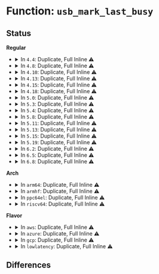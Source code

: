 # Function: <code>usb_mark_last_busy</code>

## Status
<b>Regular</b>
<ul>
<li>
<details>
<summary>In <code>4.4</code>: Duplicate, Full Inline ⚠️</summary>

**Collision:** Static Duplication

**Inline:** Full

**Transformation:** False

**Instances:**

```
In drivers/usb/core/hub.c (ffffffff81608937)
Location: include/linux/usb.h:683
Inline: True
Inline callers:
  - drivers/usb/core/hub.c:usb_new_device
  - drivers/usb/core/hub.c:usb_port_suspend
```
```
In drivers/usb/core/driver.c (ffffffff81613869)
Location: include/linux/usb.h:683
Inline: True
Inline callers:
  - drivers/usb/core/driver.c:usb_autopm_get_interface_no_resume
  - drivers/usb/core/driver.c:usb_autopm_put_interface_no_suspend
  - drivers/usb/core/driver.c:usb_autopm_put_interface
  - drivers/usb/core/driver.c:usb_autopm_put_interface_async
  - drivers/usb/core/driver.c:usb_resume_both
  - drivers/usb/core/driver.c:usb_unbind_interface
  - drivers/usb/core/driver.c:usb_probe_interface
  - drivers/usb/core/driver.c:usb_probe_interface
  - drivers/usb/core/driver.c:usb_runtime_suspend
```
</details>
</li>
<li>
<details>
<summary>In <code>4.8</code>: Duplicate, Full Inline ⚠️</summary>

**Collision:** Static Duplication

**Inline:** Full

**Transformation:** False

**Instances:**

```
In drivers/usb/core/hub.c (ffffffff816688fc)
Location: include/linux/usb.h:680
Inline: True
Inline callers:
  - drivers/usb/core/hub.c:usb_port_suspend
  - drivers/usb/core/hub.c:usb_new_device
```
```
In drivers/usb/core/driver.c (ffffffff81675627)
Location: include/linux/usb.h:680
Inline: True
Inline callers:
  - drivers/usb/core/driver.c:usb_runtime_suspend
  - drivers/usb/core/driver.c:usb_autopm_get_interface_no_resume
  - drivers/usb/core/driver.c:usb_autopm_put_interface_no_suspend
  - drivers/usb/core/driver.c:usb_autopm_put_interface_async
  - drivers/usb/core/driver.c:usb_autopm_put_interface
  - drivers/usb/core/driver.c:usb_resume_both
  - drivers/usb/core/driver.c:usb_unbind_interface
  - drivers/usb/core/driver.c:usb_probe_interface
```
</details>
</li>
<li>
<details>
<summary>In <code>4.10</code>: Duplicate, Full Inline ⚠️</summary>

**Collision:** Static Duplication

**Inline:** Full

**Transformation:** False

**Instances:**

```
In drivers/usb/core/hub.c (ffffffff8169661c)
Location: include/linux/usb.h:680
Inline: True
Inline callers:
  - drivers/usb/core/hub.c:usb_port_suspend
  - drivers/usb/core/hub.c:usb_new_device
```
```
In drivers/usb/core/driver.c (ffffffff816a32b7)
Location: include/linux/usb.h:680
Inline: True
Inline callers:
  - drivers/usb/core/driver.c:usb_runtime_suspend
  - drivers/usb/core/driver.c:usb_autopm_get_interface_no_resume
  - drivers/usb/core/driver.c:usb_autopm_put_interface_no_suspend
  - drivers/usb/core/driver.c:usb_autopm_put_interface_async
  - drivers/usb/core/driver.c:usb_autopm_put_interface
  - drivers/usb/core/driver.c:usb_resume_both
  - drivers/usb/core/driver.c:usb_unbind_interface
  - drivers/usb/core/driver.c:usb_probe_interface
```
</details>
</li>
<li>
<details>
<summary>In <code>4.13</code>: Duplicate, Full Inline ⚠️</summary>

**Collision:** Static Duplication

**Inline:** Full

**Transformation:** False

**Instances:**

```
In drivers/usb/core/hub.c (ffffffff816aba4b)
Location: include/linux/usb.h:751
Inline: True
Inline callers:
  - drivers/usb/core/hub.c:usb_port_suspend
  - drivers/usb/core/hub.c:usb_new_device
```
```
In drivers/usb/core/driver.c (ffffffff816b845f)
Location: include/linux/usb.h:751
Inline: True
Inline callers:
  - drivers/usb/core/driver.c:usb_runtime_suspend
  - drivers/usb/core/driver.c:usb_autopm_get_interface_no_resume
  - drivers/usb/core/driver.c:usb_autopm_put_interface_no_suspend
  - drivers/usb/core/driver.c:usb_autopm_put_interface_async
  - drivers/usb/core/driver.c:usb_autopm_put_interface
  - drivers/usb/core/driver.c:usb_resume_both
  - drivers/usb/core/driver.c:usb_unbind_interface
  - drivers/usb/core/driver.c:usb_probe_interface
```
</details>
</li>
<li>
<details>
<summary>In <code>4.15</code>: Duplicate, Full Inline ⚠️</summary>

**Collision:** Static Duplication

**Inline:** Full

**Transformation:** False

**Instances:**

```
In drivers/usb/core/hub.c (ffffffff81716eab)
Location: include/linux/usb.h:752
Inline: True
Inline callers:
  - drivers/usb/core/hub.c:usb_port_suspend
  - drivers/usb/core/hub.c:usb_new_device
```
```
In drivers/usb/core/driver.c (ffffffff81723d6f)
Location: include/linux/usb.h:752
Inline: True
Inline callers:
  - drivers/usb/core/driver.c:usb_runtime_suspend
  - drivers/usb/core/driver.c:usb_autopm_get_interface_no_resume
  - drivers/usb/core/driver.c:usb_autopm_put_interface_no_suspend
  - drivers/usb/core/driver.c:usb_autopm_put_interface_async
  - drivers/usb/core/driver.c:usb_autopm_put_interface
  - drivers/usb/core/driver.c:usb_resume_both
  - drivers/usb/core/driver.c:usb_unbind_interface
  - drivers/usb/core/driver.c:usb_probe_interface
```
</details>
</li>
<li>
<details>
<summary>In <code>4.18</code>: Duplicate, Full Inline ⚠️</summary>

**Collision:** Static Duplication

**Inline:** Full

**Transformation:** False

**Instances:**

```
In drivers/usb/core/hub.c (ffffffff81755cf8)
Location: include/linux/usb.h:772
Inline: True
Inline callers:
  - drivers/usb/core/hub.c:usb_port_suspend
  - drivers/usb/core/hub.c:usb_new_device
```
```
In drivers/usb/core/driver.c (ffffffff817629f0)
Location: include/linux/usb.h:772
Inline: True
Inline callers:
  - drivers/usb/core/driver.c:usb_runtime_suspend
  - drivers/usb/core/driver.c:usb_autopm_get_interface_no_resume
  - drivers/usb/core/driver.c:usb_autopm_put_interface_no_suspend
  - drivers/usb/core/driver.c:usb_autopm_put_interface_async
  - drivers/usb/core/driver.c:usb_autopm_put_interface
  - drivers/usb/core/driver.c:usb_resume_both
  - drivers/usb/core/driver.c:usb_unbind_interface
  - drivers/usb/core/driver.c:usb_probe_interface
  - drivers/usb/core/driver.c:usb_probe_interface
```
</details>
</li>
<li>
<details>
<summary>In <code>5.0</code>: Duplicate, Full Inline ⚠️</summary>

**Collision:** Static Duplication

**Inline:** Full

**Transformation:** False

**Instances:**

```
In drivers/usb/core/hub.c (ffffffff8177a2ba)
Location: include/linux/usb.h:772
Inline: True
Inline callers:
  - drivers/usb/core/hub.c:usb_port_suspend
  - drivers/usb/core/hub.c:usb_new_device
```
```
In drivers/usb/core/driver.c (ffffffff81786ff4)
Location: include/linux/usb.h:772
Inline: True
Inline callers:
  - drivers/usb/core/driver.c:usb_runtime_suspend
  - drivers/usb/core/driver.c:usb_autopm_get_interface_no_resume
  - drivers/usb/core/driver.c:usb_autopm_put_interface_no_suspend
  - drivers/usb/core/driver.c:usb_autopm_put_interface_async
  - drivers/usb/core/driver.c:usb_autopm_put_interface
  - drivers/usb/core/driver.c:usb_resume_both
  - drivers/usb/core/driver.c:usb_unbind_interface
  - drivers/usb/core/driver.c:usb_probe_interface
  - drivers/usb/core/driver.c:usb_probe_interface
```
</details>
</li>
<li>
<details>
<summary>In <code>5.3</code>: Duplicate, Full Inline ⚠️</summary>

**Collision:** Static Duplication

**Inline:** Full

**Transformation:** False

**Instances:**

```
In drivers/usb/core/hub.c (ffffffff817b7df2)
Location: include/linux/usb.h:772
Inline: True
Inline callers:
  - drivers/usb/core/hub.c:usb_port_suspend
  - drivers/usb/core/hub.c:usb_new_device
```
```
In drivers/usb/core/driver.c (ffffffff817c5477)
Location: include/linux/usb.h:772
Inline: True
Inline callers:
  - drivers/usb/core/driver.c:usb_runtime_suspend
  - drivers/usb/core/driver.c:usb_autopm_get_interface_no_resume
  - drivers/usb/core/driver.c:usb_autopm_put_interface_no_suspend
  - drivers/usb/core/driver.c:usb_autopm_put_interface_async
  - drivers/usb/core/driver.c:usb_autopm_put_interface
  - drivers/usb/core/driver.c:usb_resume_both
  - drivers/usb/core/driver.c:usb_unbind_interface
  - drivers/usb/core/driver.c:usb_probe_interface
  - drivers/usb/core/driver.c:usb_probe_interface
```
</details>
</li>
<li>
<details>
<summary>In <code>5.4</code>: Duplicate, Full Inline ⚠️</summary>

**Collision:** Static Duplication

**Inline:** Full

**Transformation:** False

**Instances:**

```
In drivers/usb/core/hub.c (ffffffff817e85c2)
Location: include/linux/usb.h:771
Inline: True
Inline callers:
  - drivers/usb/core/hub.c:usb_port_suspend
  - drivers/usb/core/hub.c:usb_new_device
```
```
In drivers/usb/core/driver.c (ffffffff817f5e17)
Location: include/linux/usb.h:771
Inline: True
Inline callers:
  - drivers/usb/core/driver.c:usb_runtime_suspend
  - drivers/usb/core/driver.c:usb_autopm_get_interface_no_resume
  - drivers/usb/core/driver.c:usb_autopm_put_interface_no_suspend
  - drivers/usb/core/driver.c:usb_autopm_put_interface_async
  - drivers/usb/core/driver.c:usb_autopm_put_interface
  - drivers/usb/core/driver.c:usb_resume_both
  - drivers/usb/core/driver.c:usb_unbind_interface
  - drivers/usb/core/driver.c:usb_probe_interface
  - drivers/usb/core/driver.c:usb_probe_interface
```
</details>
</li>
<li>
<details>
<summary>In <code>5.8</code>: Duplicate, Full Inline ⚠️</summary>

**Collision:** Static Duplication

**Inline:** Full

**Transformation:** False

**Instances:**

```
In drivers/usb/core/hub.c (ffffffff818b7ae4)
Location: include/linux/usb.h:772
Inline: True
Inline callers:
  - drivers/usb/core/hub.c:usb_port_suspend
  - drivers/usb/core/hub.c:usb_new_device
```
```
In drivers/usb/core/driver.c (ffffffff818c5d07)
Location: include/linux/usb.h:772
Inline: True
Inline callers:
  - drivers/usb/core/driver.c:usb_runtime_suspend
  - drivers/usb/core/driver.c:usb_autopm_get_interface_no_resume
  - drivers/usb/core/driver.c:usb_autopm_put_interface_no_suspend
  - drivers/usb/core/driver.c:usb_autopm_put_interface_async
  - drivers/usb/core/driver.c:usb_autopm_put_interface
  - drivers/usb/core/driver.c:usb_resume_both
  - drivers/usb/core/driver.c:usb_unbind_interface
  - drivers/usb/core/driver.c:usb_probe_interface
  - drivers/usb/core/driver.c:usb_probe_interface
  - drivers/usb/core/driver.c:usb_unbind_device
```
</details>
</li>
<li>
<details>
<summary>In <code>5.11</code>: Duplicate, Full Inline ⚠️</summary>

**Collision:** Static Duplication

**Inline:** Full

**Transformation:** False

**Instances:**

```
In drivers/usb/core/hub.c (ffffffff818c63f4)
Location: include/linux/usb.h:774
Inline: True
Inline callers:
  - drivers/usb/core/hub.c:usb_port_suspend
  - drivers/usb/core/hub.c:usb_new_device
```
```
In drivers/usb/core/driver.c (ffffffff818d1bd7)
Location: include/linux/usb.h:774
Inline: True
Inline callers:
  - drivers/usb/core/driver.c:usb_runtime_suspend
  - drivers/usb/core/driver.c:usb_autopm_get_interface_no_resume
  - drivers/usb/core/driver.c:usb_autopm_put_interface_no_suspend
  - drivers/usb/core/driver.c:usb_autopm_put_interface_async
  - drivers/usb/core/driver.c:usb_autopm_put_interface
  - drivers/usb/core/driver.c:usb_resume_both
  - drivers/usb/core/driver.c:usb_unbind_interface
  - drivers/usb/core/driver.c:usb_probe_interface
  - drivers/usb/core/driver.c:usb_probe_interface
  - drivers/usb/core/driver.c:usb_unbind_device
```
</details>
</li>
<li>
<details>
<summary>In <code>5.13</code>: Duplicate, Full Inline ⚠️</summary>

**Collision:** Static Duplication

**Inline:** Full

**Transformation:** False

**Instances:**

```
In drivers/usb/core/hub.c (ffffffff818a9758)
Location: include/linux/usb.h:776
Inline: True
Inline callers:
  - drivers/usb/core/hub.c:usb_port_suspend
  - drivers/usb/core/hub.c:usb_new_device
```
```
In drivers/usb/core/driver.c (ffffffff818b51e7)
Location: include/linux/usb.h:776
Inline: True
Inline callers:
  - drivers/usb/core/driver.c:usb_runtime_suspend
  - drivers/usb/core/driver.c:usb_autopm_get_interface_no_resume
  - drivers/usb/core/driver.c:usb_autopm_put_interface_no_suspend
  - drivers/usb/core/driver.c:usb_autopm_put_interface_async
  - drivers/usb/core/driver.c:usb_autopm_put_interface
  - drivers/usb/core/driver.c:usb_resume_both
  - drivers/usb/core/driver.c:usb_unbind_interface
  - drivers/usb/core/driver.c:usb_probe_interface
  - drivers/usb/core/driver.c:usb_probe_interface
  - drivers/usb/core/driver.c:usb_unbind_device
```
</details>
</li>
<li>
<details>
<summary>In <code>5.15</code>: Duplicate, Full Inline ⚠️</summary>

**Collision:** Static Duplication

**Inline:** Full

**Transformation:** False

**Instances:**

```
In drivers/usb/core/hub.c (ffffffff8193e668)
Location: include/linux/usb.h:769
Inline: True
Inline callers:
  - drivers/usb/core/hub.c:usb_port_suspend
  - drivers/usb/core/hub.c:usb_new_device
```
```
In drivers/usb/core/driver.c (ffffffff8194a767)
Location: include/linux/usb.h:769
Inline: True
Inline callers:
  - drivers/usb/core/driver.c:usb_runtime_suspend
  - drivers/usb/core/driver.c:usb_autopm_get_interface_no_resume
  - drivers/usb/core/driver.c:usb_autopm_put_interface_no_suspend
  - drivers/usb/core/driver.c:usb_autopm_put_interface_async
  - drivers/usb/core/driver.c:usb_autopm_put_interface
  - drivers/usb/core/driver.c:usb_resume_both
  - drivers/usb/core/driver.c:usb_unbind_interface
  - drivers/usb/core/driver.c:usb_probe_interface
  - drivers/usb/core/driver.c:usb_probe_interface
  - drivers/usb/core/driver.c:usb_unbind_device
```
</details>
</li>
<li>
<details>
<summary>In <code>5.19</code>: Duplicate, Full Inline ⚠️</summary>

**Collision:** Static Duplication

**Inline:** Full

**Transformation:** False

**Instances:**

```
In drivers/usb/core/hub.c (ffffffff81a96693)
Location: include/linux/usb.h:769
Inline: True
Inline callers:
  - drivers/usb/core/hub.c:usb_port_suspend
  - drivers/usb/core/hub.c:usb_new_device
```
```
In drivers/usb/core/driver.c (ffffffff81aa343e)
Location: include/linux/usb.h:769
Inline: True
Inline callers:
  - drivers/usb/core/driver.c:usb_runtime_suspend
  - drivers/usb/core/driver.c:usb_autopm_get_interface_no_resume
  - drivers/usb/core/driver.c:usb_autopm_put_interface_no_suspend
  - drivers/usb/core/driver.c:usb_autopm_put_interface_async
  - drivers/usb/core/driver.c:usb_autopm_put_interface
  - drivers/usb/core/driver.c:usb_resume_both
  - drivers/usb/core/driver.c:usb_unbind_interface
  - drivers/usb/core/driver.c:usb_probe_interface
  - drivers/usb/core/driver.c:usb_probe_interface
  - drivers/usb/core/driver.c:usb_unbind_device
```
</details>
</li>
<li>
<details>
<summary>In <code>6.2</code>: Duplicate, Full Inline ⚠️</summary>

**Collision:** Static Duplication

**Inline:** Full

**Transformation:** False

**Instances:**

```
In drivers/usb/core/hub.c (ffffffff81c19208)
Location: include/linux/usb.h:798
Inline: True
Inline callers:
  - drivers/usb/core/hub.c:usb_port_suspend
  - drivers/usb/core/hub.c:usb_new_device
```
```
In drivers/usb/core/driver.c (ffffffff81c28fbe)
Location: include/linux/usb.h:798
Inline: True
Inline callers:
  - drivers/usb/core/driver.c:usb_runtime_suspend
  - drivers/usb/core/driver.c:usb_autopm_get_interface_no_resume
  - drivers/usb/core/driver.c:usb_autopm_put_interface_no_suspend
  - drivers/usb/core/driver.c:usb_autopm_put_interface_async
  - drivers/usb/core/driver.c:usb_autopm_put_interface
  - drivers/usb/core/driver.c:usb_resume_both
  - drivers/usb/core/driver.c:usb_unbind_interface
  - drivers/usb/core/driver.c:usb_probe_interface
  - drivers/usb/core/driver.c:usb_probe_interface
  - drivers/usb/core/driver.c:usb_unbind_device
```
</details>
</li>
<li>
<details>
<summary>In <code>6.5</code>: Duplicate, Full Inline ⚠️</summary>

**Collision:** Static Duplication

**Inline:** Full

**Transformation:** False

**Instances:**

```
In drivers/usb/core/hub.c (ffffffff81c801c1)
Location: include/linux/usb.h:814
Inline: True
Inline callers:
  - drivers/usb/core/hub.c:usb_port_suspend
  - drivers/usb/core/hub.c:usb_new_device
```
```
In drivers/usb/core/driver.c (ffffffff81c8ff8e)
Location: include/linux/usb.h:814
Inline: True
Inline callers:
  - drivers/usb/core/driver.c:usb_runtime_suspend
  - drivers/usb/core/driver.c:usb_autopm_get_interface_no_resume
  - drivers/usb/core/driver.c:usb_autopm_put_interface_no_suspend
  - drivers/usb/core/driver.c:usb_autopm_put_interface_async
  - drivers/usb/core/driver.c:usb_autopm_put_interface
  - drivers/usb/core/driver.c:usb_resume_both
  - drivers/usb/core/driver.c:usb_unbind_interface
  - drivers/usb/core/driver.c:usb_probe_interface
  - drivers/usb/core/driver.c:usb_probe_interface
  - drivers/usb/core/driver.c:usb_unbind_device
```
</details>
</li>
<li>
<details>
<summary>In <code>6.8</code>: Duplicate, Full Inline ⚠️</summary>

**Collision:** Static Duplication

**Inline:** Full

**Transformation:** False

**Instances:**

```
In drivers/usb/core/hub.c (ffffffff81d34b91)
Location: include/linux/usb.h:806
Inline: True
Inline callers:
  - drivers/usb/core/hub.c:usb_port_suspend
  - drivers/usb/core/hub.c:usb_new_device
```
```
In drivers/usb/core/driver.c (ffffffff81d44b3e)
Location: include/linux/usb.h:806
Inline: True
Inline callers:
  - drivers/usb/core/driver.c:usb_runtime_suspend
  - drivers/usb/core/driver.c:usb_autopm_get_interface_no_resume
  - drivers/usb/core/driver.c:usb_autopm_put_interface_no_suspend
  - drivers/usb/core/driver.c:usb_autopm_put_interface_async
  - drivers/usb/core/driver.c:usb_autopm_put_interface
  - drivers/usb/core/driver.c:usb_resume_both
  - drivers/usb/core/driver.c:usb_unbind_interface
  - drivers/usb/core/driver.c:usb_probe_interface
  - drivers/usb/core/driver.c:usb_probe_interface
  - drivers/usb/core/driver.c:usb_unbind_device
```
</details>
</li>
</ul>
<b>Arch</b>
<ul>
<li>
<details>
<summary>In <code>arm64</code>: Duplicate, Full Inline ⚠️</summary>

**Collision:** Static Duplication

**Inline:** Full

**Transformation:** False

**Instances:**

```
In drivers/usb/core/hub.c (ffff800010a17bac)
Location: include/linux/usb.h:771
Inline: True
Inline callers:
  - drivers/usb/core/hub.c:usb_port_suspend
  - drivers/usb/core/hub.c:usb_new_device
```
```
In drivers/usb/core/driver.c (ffff800010a26e28)
Location: include/linux/usb.h:771
Inline: True
Inline callers:
  - drivers/usb/core/driver.c:usb_runtime_suspend
  - drivers/usb/core/driver.c:usb_autopm_get_interface_no_resume
  - drivers/usb/core/driver.c:usb_autopm_put_interface_no_suspend
  - drivers/usb/core/driver.c:usb_autopm_put_interface_async
  - drivers/usb/core/driver.c:usb_autopm_put_interface
  - drivers/usb/core/driver.c:usb_resume_both
  - drivers/usb/core/driver.c:usb_unbind_interface
  - drivers/usb/core/driver.c:usb_probe_interface
  - drivers/usb/core/driver.c:usb_probe_interface
```
</details>
</li>
<li>
<details>
<summary>In <code>armhf</code>: Duplicate, Full Inline ⚠️</summary>

**Collision:** Static Duplication

**Inline:** Full

**Transformation:** False

**Instances:**

```
In drivers/usb/core/hub.c (c0aefc10)
Location: include/linux/usb.h:771
Inline: True
Inline callers:
  - drivers/usb/core/hub.c:usb_port_suspend
  - drivers/usb/core/hub.c:usb_new_device
```
```
In drivers/usb/core/driver.c (c0afced0)
Location: include/linux/usb.h:771
Inline: True
Inline callers:
  - drivers/usb/core/driver.c:usb_runtime_suspend
  - drivers/usb/core/driver.c:usb_autopm_get_interface_no_resume
  - drivers/usb/core/driver.c:usb_autopm_put_interface_no_suspend
  - drivers/usb/core/driver.c:usb_autopm_put_interface_async
  - drivers/usb/core/driver.c:usb_autopm_put_interface
  - drivers/usb/core/driver.c:usb_autosuspend_device
  - drivers/usb/core/driver.c:usb_resume_both
```
</details>
</li>
<li>
<details>
<summary>In <code>ppc64el</code>: Duplicate, Full Inline ⚠️</summary>

**Collision:** Static Duplication

**Inline:** Full

**Transformation:** False

**Instances:**

```
In drivers/usb/core/hub.c (c000000000ad0a10)
Location: include/linux/usb.h:771
Inline: True
Inline callers:
  - drivers/usb/core/hub.c:usb_port_suspend
  - drivers/usb/core/hub.c:usb_new_device
```
```
In drivers/usb/core/driver.c (c000000000ae28a0)
Location: include/linux/usb.h:771
Inline: True
Inline callers:
  - drivers/usb/core/driver.c:usb_runtime_suspend
  - drivers/usb/core/driver.c:usb_autopm_get_interface_no_resume
  - drivers/usb/core/driver.c:usb_autopm_put_interface_no_suspend
  - drivers/usb/core/driver.c:usb_autopm_put_interface_async
  - drivers/usb/core/driver.c:usb_autopm_put_interface
  - drivers/usb/core/driver.c:usb_resume_both
  - drivers/usb/core/driver.c:usb_unbind_interface
  - drivers/usb/core/driver.c:usb_probe_interface
  - drivers/usb/core/driver.c:usb_probe_interface
```
</details>
</li>
<li>
<details>
<summary>In <code>riscv64</code>: Duplicate, Full Inline ⚠️</summary>

**Collision:** Static Duplication

**Inline:** Full

**Transformation:** False

**Instances:**

```
In drivers/usb/core/hub.c (ffffffe00063c95e)
Location: include/linux/usb.h:771
Inline: True
Inline callers:
  - drivers/usb/core/hub.c:usb_port_suspend
  - drivers/usb/core/hub.c:usb_new_device
```
```
In drivers/usb/core/driver.c (ffffffe000648c76)
Location: include/linux/usb.h:771
Inline: True
Inline callers:
  - drivers/usb/core/driver.c:usb_runtime_suspend
  - drivers/usb/core/driver.c:usb_autopm_get_interface_no_resume
  - drivers/usb/core/driver.c:usb_autopm_put_interface_no_suspend
  - drivers/usb/core/driver.c:usb_autopm_put_interface_async
  - drivers/usb/core/driver.c:usb_autopm_put_interface
  - drivers/usb/core/driver.c:usb_resume_both
  - drivers/usb/core/driver.c:usb_unbind_interface
  - drivers/usb/core/driver.c:usb_probe_interface
  - drivers/usb/core/driver.c:usb_probe_interface
```
</details>
</li>
</ul>
<b>Flavor</b>
<ul>
<li>
<details>
<summary>In <code>aws</code>: Duplicate, Full Inline ⚠️</summary>

**Collision:** Static Duplication

**Inline:** Full

**Transformation:** False

**Instances:**

```
In drivers/usb/core/hub.c (ffffffff817a09a2)
Location: include/linux/usb.h:771
Inline: True
Inline callers:
  - drivers/usb/core/hub.c:usb_port_suspend
  - drivers/usb/core/hub.c:usb_new_device
```
```
In drivers/usb/core/driver.c (ffffffff817ae1f7)
Location: include/linux/usb.h:771
Inline: True
Inline callers:
  - drivers/usb/core/driver.c:usb_runtime_suspend
  - drivers/usb/core/driver.c:usb_autopm_get_interface_no_resume
  - drivers/usb/core/driver.c:usb_autopm_put_interface_no_suspend
  - drivers/usb/core/driver.c:usb_autopm_put_interface_async
  - drivers/usb/core/driver.c:usb_autopm_put_interface
  - drivers/usb/core/driver.c:usb_resume_both
  - drivers/usb/core/driver.c:usb_unbind_interface
  - drivers/usb/core/driver.c:usb_probe_interface
  - drivers/usb/core/driver.c:usb_probe_interface
```
</details>
</li>
<li>
<details>
<summary>In <code>azure</code>: Duplicate, Full Inline ⚠️</summary>

**Collision:** Static Duplication

**Inline:** Full

**Transformation:** False

**Instances:**

```
In drivers/usb/core/hub.c (ffffffff817927e2)
Location: include/linux/usb.h:771
Inline: True
Inline callers:
  - drivers/usb/core/hub.c:usb_port_suspend
  - drivers/usb/core/hub.c:usb_new_device
```
```
In drivers/usb/core/driver.c (ffffffff8179fbf7)
Location: include/linux/usb.h:771
Inline: True
Inline callers:
  - drivers/usb/core/driver.c:usb_runtime_suspend
  - drivers/usb/core/driver.c:usb_autopm_get_interface_no_resume
  - drivers/usb/core/driver.c:usb_autopm_put_interface_no_suspend
  - drivers/usb/core/driver.c:usb_autopm_put_interface_async
  - drivers/usb/core/driver.c:usb_autopm_put_interface
  - drivers/usb/core/driver.c:usb_resume_both
  - drivers/usb/core/driver.c:usb_unbind_interface
  - drivers/usb/core/driver.c:usb_probe_interface
  - drivers/usb/core/driver.c:usb_probe_interface
```
</details>
</li>
<li>
<details>
<summary>In <code>gcp</code>: Duplicate, Full Inline ⚠️</summary>

**Collision:** Static Duplication

**Inline:** Full

**Transformation:** False

**Instances:**

```
In drivers/usb/core/hub.c (ffffffff817dd442)
Location: include/linux/usb.h:771
Inline: True
Inline callers:
  - drivers/usb/core/hub.c:usb_port_suspend
  - drivers/usb/core/hub.c:usb_new_device
```
```
In drivers/usb/core/driver.c (ffffffff817eac97)
Location: include/linux/usb.h:771
Inline: True
Inline callers:
  - drivers/usb/core/driver.c:usb_runtime_suspend
  - drivers/usb/core/driver.c:usb_autopm_get_interface_no_resume
  - drivers/usb/core/driver.c:usb_autopm_put_interface_no_suspend
  - drivers/usb/core/driver.c:usb_autopm_put_interface_async
  - drivers/usb/core/driver.c:usb_autopm_put_interface
  - drivers/usb/core/driver.c:usb_resume_both
  - drivers/usb/core/driver.c:usb_unbind_interface
  - drivers/usb/core/driver.c:usb_probe_interface
  - drivers/usb/core/driver.c:usb_probe_interface
```
</details>
</li>
<li>
<details>
<summary>In <code>lowlatency</code>: Duplicate, Full Inline ⚠️</summary>

**Collision:** Static Duplication

**Inline:** Full

**Transformation:** False

**Instances:**

```
In drivers/usb/core/hub.c (ffffffff817f7712)
Location: include/linux/usb.h:771
Inline: True
Inline callers:
  - drivers/usb/core/hub.c:usb_port_suspend
  - drivers/usb/core/hub.c:usb_new_device
```
```
In drivers/usb/core/driver.c (ffffffff81804ed7)
Location: include/linux/usb.h:771
Inline: True
Inline callers:
  - drivers/usb/core/driver.c:usb_runtime_suspend
  - drivers/usb/core/driver.c:usb_autopm_get_interface_no_resume
  - drivers/usb/core/driver.c:usb_autopm_put_interface_no_suspend
  - drivers/usb/core/driver.c:usb_autopm_put_interface_async
  - drivers/usb/core/driver.c:usb_autopm_put_interface
  - drivers/usb/core/driver.c:usb_resume_both
  - drivers/usb/core/driver.c:usb_unbind_interface
  - drivers/usb/core/driver.c:usb_probe_interface
  - drivers/usb/core/driver.c:usb_probe_interface
```
</details>
</li>
</ul>

## Differences
